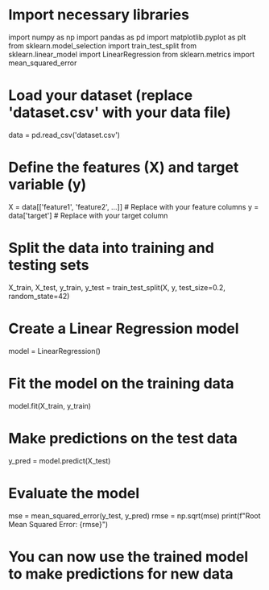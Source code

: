 # Import necessary libraries
import numpy as np
import pandas as pd
import matplotlib.pyplot as plt
from sklearn.model_selection import train_test_split
from sklearn.linear_model import LinearRegression
from sklearn.metrics import mean_squared_error

# Load your dataset (replace 'dataset.csv' with your data file)
data = pd.read_csv('dataset.csv')

# Define the features (X) and target variable (y)
X = data[['feature1', 'feature2', ...]]  # Replace with your feature columns
y = data['target']  # Replace with your target column

# Split the data into training and testing sets
X_train, X_test, y_train, y_test = train_test_split(X, y, test_size=0.2, random_state=42)

# Create a Linear Regression model
model = LinearRegression()

# Fit the model on the training data
model.fit(X_train, y_train)

# Make predictions on the test data
y_pred = model.predict(X_test)

# Evaluate the model
mse = mean_squared_error(y_test, y_pred)
rmse = np.sqrt(mse)
print(f"Root Mean Squared Error: {rmse}")

# You can now use the trained model to make predictions for new data
